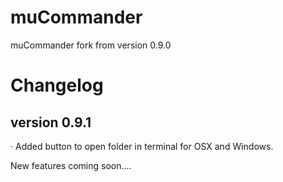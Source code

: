 muCommander
===========

muCommander fork from version 0.9.0

# Changelog
## version 0.9.1
· Added button to open folder in terminal for OSX and Windows.


New features coming soon....
